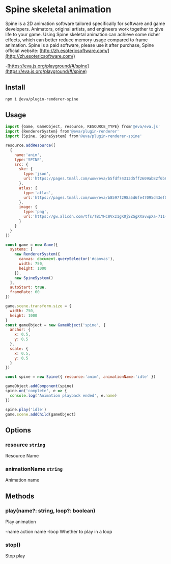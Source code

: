 # Spine skeletal animation

Spine is a 2D animation software tailored specifically for software and game developers. Animators, original artists, and engineers work together to give life to your game. Using Spine skeletal animation can achieve some richer effects, which can better reduce memory usage compared to frame animation. Spine is a paid software, please use it after purchase, Spine official website: [http://zh.esotericsoftware.com/](http://zh.esotericsoftware.com/)

-[https://eva.js.org/playground/#/spine](https://eva.js.org/playground/#/spine)

## Install

```bash
npm i @eva/plugin-renderer-spine
```

## Usage

```js
import {Game, GameObject, resource, RESOURCE_TYPE} from'@eva/eva.js'
import {RendererSystem} from'@eva/plugin-renderer'
import {Spine, SpineSystem} from'@eva/plugin-renderer-spine'

resource.addResource([
  {
    name:'anim',
    type:'SPINE',
    src: {
      ske: {
        type:'json',
        url:'https://pages.tmall.com/wow/eva/b5fdf74313d5ff2609ab82f6b6fd83e6.json'
      },
      atlas: {
        type:'atlas',
        url:'https://pages.tmall.com/wow/eva/b8597f298a5d6fe47095d43ef03210d4.atlas'
      },
      image: {
        type:'png',
        url:'https://gw.alicdn.com/tfs/TB1YHC8Vxz1gK0jSZSgXXavwpXa-711-711.png'
      }
    }
  }
])

const game = new Game({
  systems: [
    new RendererSystem({
      canvas: document.querySelector('#canvas'),
      width: 750,
      height: 1000
    }),
    new SpineSystem()
  ],
  autoStart: true,
  frameRate: 60
})

game.scene.transform.size = {
  width: 750,
  height: 1000
}
const gameObject = new GameObject('spine', {
  anchor: {
    x: 0.5,
    y: 0.5
  },
  scale: {
    x: 0.5,
    y: 0.5
  }
})

const spine = new Spine({ resource:'anim', animationName:'idle' })

gameObject.addComponent(spine)
spine.on('complete', e => {
  console.log('Animation playback ended', e.name)
})

spine.play('idle')
game.scene.addChild(gameObject)
```

## Options

### resource `string`

Resource Name

### animationName `string`

Animation name

## Methods

### play(name?: string, loop?: boolean)

Play animation

-name action name
-loop Whether to play in a loop

### stop()

Stop play

<br/>
<br/>
<br/>
<br/>
<br/>